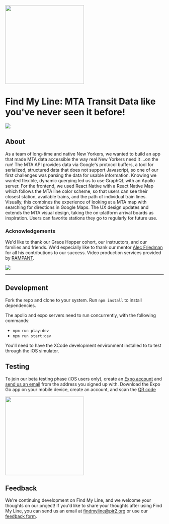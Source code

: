 
<img src="http://outpt.net/fml/FindMyLine-logo.png" width="250"/>

# Find My Line: MTA Transit Data like you've never seen it before!
[<img src="http://outpt.net/fml/findmyline_video.jpg"/>](https://www.youtube.com/watch?v=su92iSFLy_o)
## About

As a team of long-time and native New Yorkers, we wanted to build an app that made MTA data accessible the way real New Yorkers need it ...on the run! The MTA API provides data via Google's protocol buffers, a tool for serialized, structured data that does not support Javascript, so one of our first challenges was parsing the data for usable information. Knowing we wanted flexible, dynamic querying led us to use GraphQL with an Apollo server. For the frontend, we used React Native with a React Native Map which follows the MTA line color scheme, so that users can see their closest station, available trains, and the path of individual train lines. Visually, this combines the experience of looking at a MTA map with searching for directions in Google Maps. The UX design updates and extends the MTA visual design, taking the on-platform arrival boards as inspiration. Users can favorite stations they go to regularly for future use.

### Acknowledgements
We'd like to thank our Grace Hopper cohort, our instructors, and our families and friends. We'd especially like to thank our mentor [Alec Friedman](https://github.com/alecfriedman3) for all his contributions to our success. Video production services provided by [RAMPANT](http://rampant.nyc).


<img src="http://outpt.net/fml/platform.jpg"/>

<hr />

## Development


Fork the repo and clone to your system. Run `npm install` to install dependencies.

The apollo and expo servers need to run concurrently, with the following commands:
* `npm run play:dev`
* `npm run start:dev`

You'll need to have the XCode development environment installed to to test through the iOS simulator.

## Testing

To join our beta testing phase (iOS users only), create an [Expo account](https://expo.dev/signup) and [send us an email](mailto:findmyline@pir2.org) from the address you signed up with. Download the Expo Go app on your mobile device, create an account, and scan the [QR code](https://expo.dev/@jennifermklein/findmyline)


[<img src="https://qr.expo.dev/expo-go?owner=jennifermklein&slug=findmyline&releaseChannel=default&host=exp.host" width="250"/>](https://expo.dev/@jennifermklein/findmyline)

## Feedback
We're continuing development on Find My Line, and we welcome your thoughts on our project! If you'd like to share your thoughts after using Find My Line, you can send us an email at [findmyline@pir2.org](mailto:findmyline@pir2.org) or use our [feedback form](https://docs.google.com/forms/d/e/1FAIpQLSeBUv8D-wSfTf_AgF3BZhtrEcfalen9ZPfrh1SyjXJU8Wcn9g/viewform).
